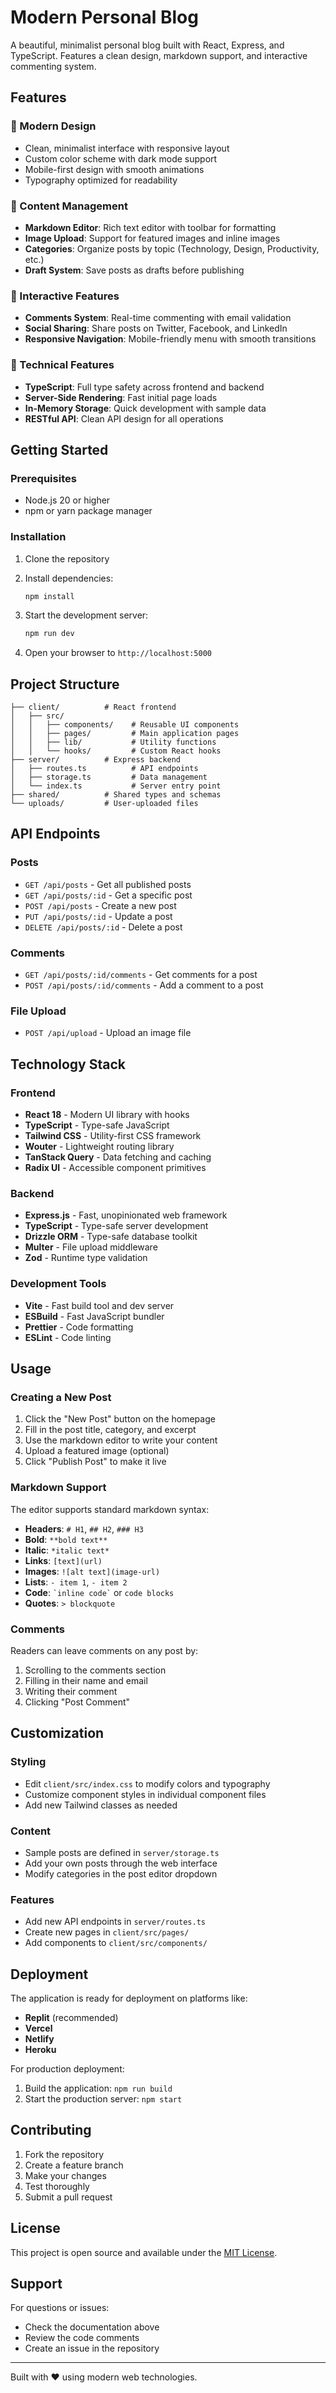 # Modern Personal Blog

A beautiful, minimalist personal blog built with React, Express, and TypeScript. Features a clean design, markdown support, and interactive commenting system.

## Features

### 🎨 Modern Design
- Clean, minimalist interface with responsive layout
- Custom color scheme with dark mode support
- Mobile-first design with smooth animations
- Typography optimized for readability

### 📝 Content Management
- **Markdown Editor**: Rich text editor with toolbar for formatting
- **Image Upload**: Support for featured images and inline images
- **Categories**: Organize posts by topic (Technology, Design, Productivity, etc.)
- **Draft System**: Save posts as drafts before publishing

### 💬 Interactive Features
- **Comments System**: Real-time commenting with email validation
- **Social Sharing**: Share posts on Twitter, Facebook, and LinkedIn
- **Responsive Navigation**: Mobile-friendly menu with smooth transitions

### 🔧 Technical Features
- **TypeScript**: Full type safety across frontend and backend
- **Server-Side Rendering**: Fast initial page loads
- **In-Memory Storage**: Quick development with sample data
- **RESTful API**: Clean API design for all operations

## Getting Started

### Prerequisites
- Node.js 20 or higher
- npm or yarn package manager

### Installation

1. Clone the repository
2. Install dependencies:
   ```bash
   npm install
   ```

3. Start the development server:
   ```bash
   npm run dev
   ```

4. Open your browser to `http://localhost:5000`

## Project Structure

```
├── client/          # React frontend
│   ├── src/
│   │   ├── components/    # Reusable UI components
│   │   ├── pages/         # Main application pages
│   │   ├── lib/           # Utility functions
│   │   └── hooks/         # Custom React hooks
├── server/          # Express backend
│   ├── routes.ts          # API endpoints
│   ├── storage.ts         # Data management
│   └── index.ts           # Server entry point
├── shared/          # Shared types and schemas
└── uploads/         # User-uploaded files
```

## API Endpoints

### Posts
- `GET /api/posts` - Get all published posts
- `GET /api/posts/:id` - Get a specific post
- `POST /api/posts` - Create a new post
- `PUT /api/posts/:id` - Update a post
- `DELETE /api/posts/:id` - Delete a post

### Comments
- `GET /api/posts/:id/comments` - Get comments for a post
- `POST /api/posts/:id/comments` - Add a comment to a post

### File Upload
- `POST /api/upload` - Upload an image file

## Technology Stack

### Frontend
- **React 18** - Modern UI library with hooks
- **TypeScript** - Type-safe JavaScript
- **Tailwind CSS** - Utility-first CSS framework
- **Wouter** - Lightweight routing library
- **TanStack Query** - Data fetching and caching
- **Radix UI** - Accessible component primitives

### Backend
- **Express.js** - Fast, unopinionated web framework
- **TypeScript** - Type-safe server development
- **Drizzle ORM** - Type-safe database toolkit
- **Multer** - File upload middleware
- **Zod** - Runtime type validation

### Development Tools
- **Vite** - Fast build tool and dev server
- **ESBuild** - Fast JavaScript bundler
- **Prettier** - Code formatting
- **ESLint** - Code linting

## Usage

### Creating a New Post

1. Click the "New Post" button on the homepage
2. Fill in the post title, category, and excerpt
3. Use the markdown editor to write your content
4. Upload a featured image (optional)
5. Click "Publish Post" to make it live

### Markdown Support

The editor supports standard markdown syntax:

- **Headers**: `# H1`, `## H2`, `### H3`
- **Bold**: `**bold text**`
- **Italic**: `*italic text*`
- **Links**: `[text](url)`
- **Images**: `![alt text](image-url)`
- **Lists**: `- item 1`, `- item 2`
- **Code**: `` `inline code` `` or ``` code blocks ```
- **Quotes**: `> blockquote`

### Comments

Readers can leave comments on any post by:
1. Scrolling to the comments section
2. Filling in their name and email
3. Writing their comment
4. Clicking "Post Comment"

## Customization

### Styling
- Edit `client/src/index.css` to modify colors and typography
- Customize component styles in individual component files
- Add new Tailwind classes as needed

### Content
- Sample posts are defined in `server/storage.ts`
- Add your own posts through the web interface
- Modify categories in the post editor dropdown

### Features
- Add new API endpoints in `server/routes.ts`
- Create new pages in `client/src/pages/`
- Add components to `client/src/components/`

## Deployment

The application is ready for deployment on platforms like:
- **Replit** (recommended)
- **Vercel**
- **Netlify**
- **Heroku**

For production deployment:
1. Build the application: `npm run build`
2. Start the production server: `npm start`

## Contributing

1. Fork the repository
2. Create a feature branch
3. Make your changes
4. Test thoroughly
5. Submit a pull request

## License

This project is open source and available under the [MIT License](LICENSE).

## Support

For questions or issues:
- Check the documentation above
- Review the code comments
- Create an issue in the repository

---

Built with ❤️ using modern web technologies.
